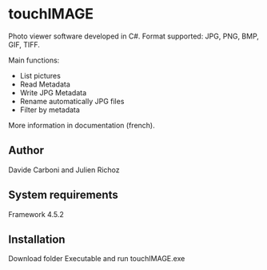 # touchIMAGE
Photo viewer software developed in C#. Format supported: JPG, PNG, BMP, GIF, TIFF.

Main functions:
+ List pictures
+ Read Metadata
+ Write JPG Metadata
+ Rename automatically JPG files
+ Filter by metadata

More information in documentation (french).
## Author
Davide Carboni and Julien Richoz
## System requirements
Framework 4.5.2
## Installation
Download folder Executable and run touchIMAGE.exe

